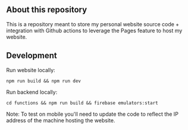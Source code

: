 ## About this repository

This is a repository meant to store my personal website source code + integration with Github actions to leverage the Pages feature to host my website.

## Development

Run website locally: 
```
npm run build && npm run dev
```

Run backend locally:
```
cd functions && npm run build && firebase emulators:start
```

Note: To test on mobile you'll need to update the code to reflect the IP address of the machine hosting the website.
